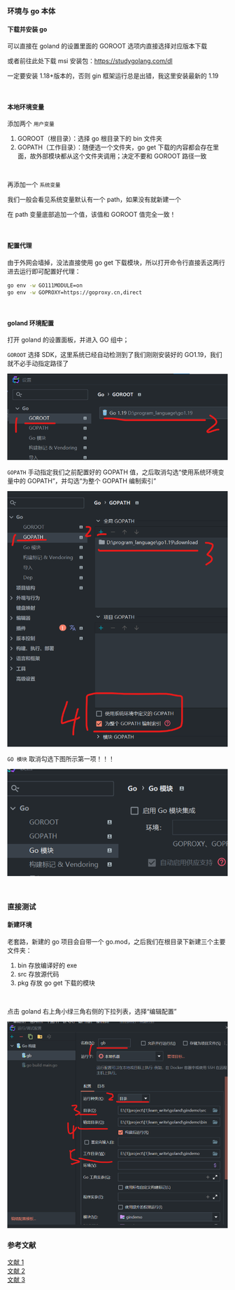 ### 环境与 go 本体

#### 下载并安装 go

可以直接在 goland 的设置里面的 GOROOT 选项内直接选择对应版本下载

或者前往此处下载 msi 安装包：https://studygolang.com/dl

一定要安装 1.18+版本的，否则 gin 框架运行总是出错，我这里安装最新的 1.19

<br>

#### 本地环境变量

添加两个 `用户变量`

1. GOROOT（根目录）：选择 go 根目录下的 bin 文件夹
2. GOPATH（工作目录）：随便选一个文件夹，go get 下载的内容都会存在里面，故外部模块都从这个文件夹调用；决定不要和 GOROOT 路径一致

<br>

再添加一个 `系统变量`

我们一般会看见系统变量默认有一个 path，如果没有就新建一个

在 path 变量底部追加一个值，该值和 GOROOT 值完全一致！

<br>

#### 配置代理

由于外网会墙掉，没法直接使用 go get 下载模块，所以打开命令行直接丢这两行进去运行即可配置好代理：

```sh
go env -w GO111MODULE=on
go env -w GOPROXY=https://goproxy.cn,direct
```

<br>

#### goland 环境配置

打开 goland 的设置面板，并进入 GO 组中；

`GOROOT` 选择 SDK，这里系统已经自动检测到了我们刚刚安装好的 GO1.19，我们就不必手动指定路径了

![](../../img/go/gin/g1/g11.png)

`GOPATH` 手动指定我们之前配置好的 GOPATH 值，之后取消勾选“使用系统环境变量中的 GOPATH”，并勾选“为整个 GOPATH 编制索引”

![](../../img/go/gin/g1/g12.png)

`GO 模块` 取消勾选下图所示第一项！！！

![](../../img/go/gin/g1/g13.png)

<br>

### 直接测试

#### 新建环境

老套路，新建的 go 项目会自带一个 go.mod，之后我们在根目录下新建三个主要文件夹：

1. bin 存放编译好的 exe
2. src 存放源代码
3. pkg 存放 go get 下载的模块

<br>

点击 goland 右上角小绿三角右侧的下拉列表，选择“编辑配置”

![](../../img/go/gin/g1/g14.png)

### 参考文献

[文献 1](https://blog.csdn.net/tdcqfyl/article/details/109599321?ops_request_misc=%257B%2522request%255Fid%2522%253A%2522167351497316800213021507%2522%252C%2522scm%2522%253A%252220140713.130102334..%2522%257D&request_id=167351497316800213021507&biz_id=0&utm_medium=distribute.pc_search_result.none-task-blog-2~all~sobaiduend~default-1-109599321-null-null.142^v70^one_line,201^v4^add_ask&utm_term=goland%E9%85%8D%E7%BD%AEgin&spm=1018.2226.3001.4187)  
[文献 2](https://blog.csdn.net/Gherbirthday0916/article/details/124788322?ops_request_misc=&request_id=&biz_id=102&utm_term=gin%E6%A1%86%E6%9E%B6&utm_medium=distribute.pc_search_result.none-task-blog-2~all~sobaiduweb~default-2-124788322.142^v70^one_line,201^v4^add_ask&spm=1018.2226.3001.4187)  
[文献 3](https://blog.csdn.net/xcbeyond/article/details/115189966?ops_request_misc=%257B%2522request%255Fid%2522%253A%2522167351702516800211587838%2522%252C%2522scm%2522%253A%252220140713.130102334..%2522%257D&request_id=167351702516800211587838&biz_id=0&utm_medium=distribute.pc_search_result.none-task-blog-2~all~top_positive~default-1-115189966-null-null.142^v70^one_line,201^v4^add_ask&utm_term=goproxy&spm=1018.2226.3001.4187)
